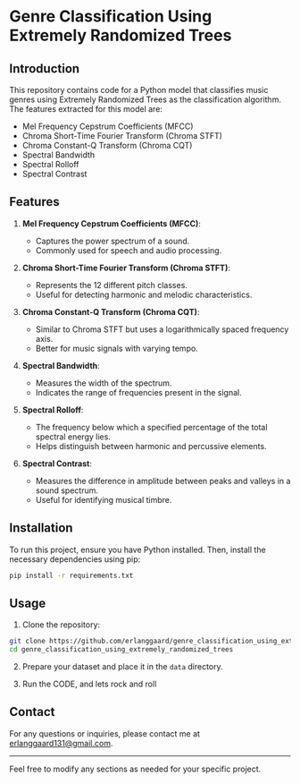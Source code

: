 # Genre Classification Using Extremely Randomized Trees

## Introduction

This repository contains code for a Python model that classifies music genres using Extremely Randomized Trees as the classification algorithm. The features extracted for this model are:

- Mel Frequency Cepstrum Coefficients (MFCC)
- Chroma Short-Time Fourier Transform (Chroma STFT)
- Chroma Constant-Q Transform (Chroma CQT)
- Spectral Bandwidth
- Spectral Rolloff
- Spectral Contrast

## Features

1. **Mel Frequency Cepstrum Coefficients (MFCC)**:
   - Captures the power spectrum of a sound.
   - Commonly used for speech and audio processing.

2. **Chroma Short-Time Fourier Transform (Chroma STFT)**:
   - Represents the 12 different pitch classes.
   - Useful for detecting harmonic and melodic characteristics.

3. **Chroma Constant-Q Transform (Chroma CQT)**:
   - Similar to Chroma STFT but uses a logarithmically spaced frequency axis.
   - Better for music signals with varying tempo.

4. **Spectral Bandwidth**:
   - Measures the width of the spectrum.
   - Indicates the range of frequencies present in the signal.

5. **Spectral Rolloff**:
   - The frequency below which a specified percentage of the total spectral energy lies.
   - Helps distinguish between harmonic and percussive elements.

6. **Spectral Contrast**:
   - Measures the difference in amplitude between peaks and valleys in a sound spectrum.
   - Useful for identifying musical timbre.

## Installation

To run this project, ensure you have Python installed. Then, install the necessary dependencies using pip:

```sh
pip install -r requirements.txt
```

## Usage

1. Clone the repository:

```sh
git clone https://github.com/erlanggaard/genre_classification_using_extremely_randomized_trees.git
cd genre_classification_using_extremely_randomized_trees
```

2. Prepare your dataset and place it in the `data` directory.

3. Run the CODE, and lets rock and roll


## Contact

For any questions or inquiries, please contact me at [erlanggaard131@gmail.com](mailto:erlanggaard131@gmail.com).

---

Feel free to modify any sections as needed for your specific project.
